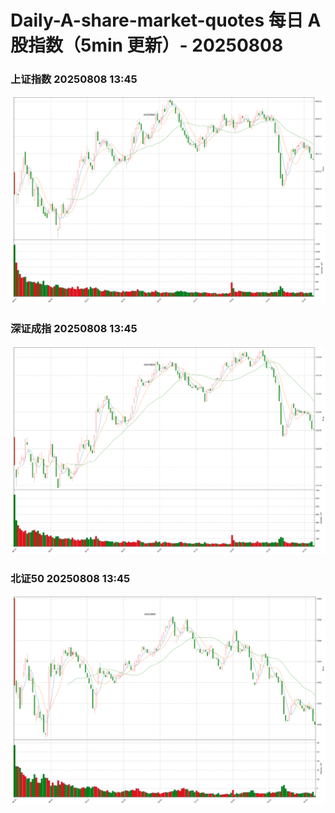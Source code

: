 
# Daily-A-share-market-quotes 每日 A 股指数（5min 更新）- 20250808

### 上证指数 20250808 13:45
![](./fig/2025/8/20250808-sh000001.png)

### 深证成指 20250808 13:45
![](./fig/2025/8/20250808-sz399001.png)

### 北证50 20250808 13:45
![](./fig/2025/8/20250808-bj899050.png)
